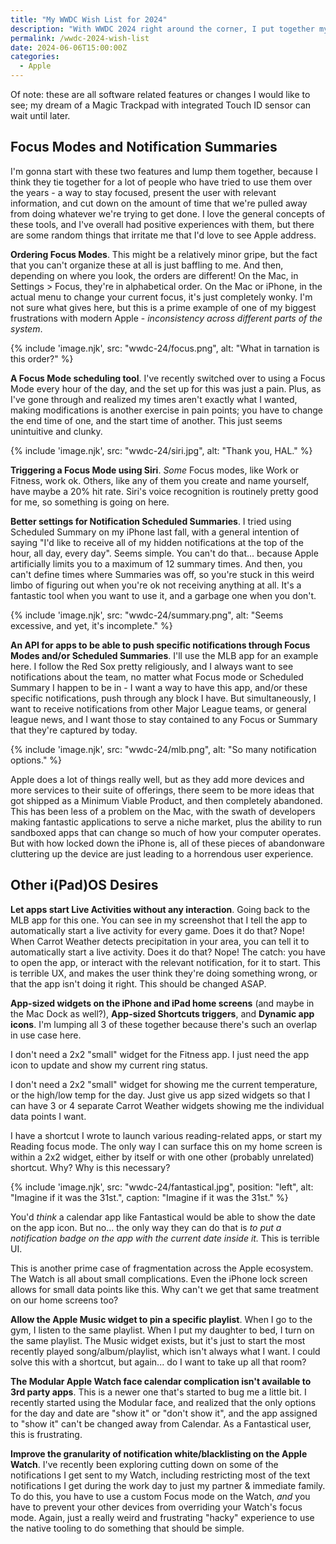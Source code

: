 ```yaml
---
title: "My WWDC Wish List for 2024"
description: "With WWDC 2024 right around the corner, I put together my personal short list of things I'd like to see."
permalink: /wwdc-2024-wish-list
date: 2024-06-06T15:00:00Z
categories: 
  - Apple
---
```


Of note: these are all software related features or changes I would like to see; my dream of a Magic Trackpad with integrated Touch ID sensor can wait until later.

## Focus Modes and Notification Summaries

I'm gonna start with these two features and lump them together, because I think they tie together for a lot of people who have tried to use them over the years - a way to stay focused, present the user with relevant information, and cut down on the amount of time that we're pulled away from doing whatever we're trying to get done. I love the general concepts of these tools, and I've overall had positive experiences with them, but there are some random things that irritate me that I'd love to see Apple address.

**Ordering Focus Modes**. This might be a relatively minor gripe, but the fact that you can't organize these at all is just baffling to me. And then, depending on where you look, the orders are different! On the Mac, in Settings > Focus, they're in alphabetical order. On the Mac or iPhone, in the actual menu to change your current focus, it's just completely wonky. I'm not sure what gives here, but this is a prime example of one of my biggest frustrations with modern Apple - *inconsistency across different parts of the system*.

{% include 'image.njk',
  src: "wwdc-24/focus.png",
  alt: "What in tarnation is this order?"
%}

**A Focus Mode scheduling tool**. I've recently switched over to using a Focus Mode every hour of the day, and the set up for this was just a pain. Plus, as I've gone through and realized my times aren't exactly what I wanted, making modifications is another exercise in pain points; you have to change the end time of one, and the start time of another. This just seems unintuitive and clunky.

{% include 'image.njk',
  src: "wwdc-24/siri.jpg",
  alt: "Thank you, HAL."
%}

**Triggering a Focus Mode using Siri**. *Some* Focus modes, like Work or Fitness, work ok. Others, like any of them you create and name yourself, have maybe a 20% hit rate. Siri's voice recognition is routinely pretty good for me, so something is going on here.

**Better settings for Notification Scheduled Summaries**. I tried using Scheduled Summary on my iPhone last fall, with a general intention of saying "I'd like to receive all of my hidden notifications at the top of the hour, all day, every day". Seems simple. You can't do that... because Apple artificially limits you to a maximum of 12 summary times. And then, you can't define times where Summaries was off, so you're stuck in this weird limbo of figuring out when you're ok not receiving anything at all. It's a fantastic tool when you want to use it, and a garbage one when you don't.

{% include 'image.njk',
  src: "wwdc-24/summary.png",
  alt: "Seems excessive, and yet, it's incomplete."
%}

**An API for apps to be able to push specific notifications through Focus Modes and/or Scheduled Summaries**. I'll use the MLB app for an example here. I follow the Red Sox pretty religiously, and I always want to see notifications about the team, no matter what Focus mode or Scheduled Summary I happen to be in - I want a way to have this app, and/or these specific notifications, push through any block I have. But simultaneously, I want to receive notifications from other Major League teams, or general league news, and I want those to stay contained to any Focus or Summary that they're captured by today.

{% include 'image.njk',
  src: "wwdc-24/mlb.png",
  alt: "So many notification options."
%}

Apple does a lot of things really well, but as they add more devices and more services to their suite of offerings, there seem to be more ideas that got shipped as a Minimum Viable Product, and then completely abandoned. This has been less of a problem on the Mac, with the swath of developers making fantastic applications to serve a niche market, plus the ability to run sandboxed apps that can change so much of how your computer operates. But with how locked down the iPhone is, all of these pieces of abandonware cluttering up the device are just leading to a horrendous user experience.

## Other i(Pad)OS Desires

**Let apps start Live Activities without any interaction**. Going back to the MLB app for this one. You can see in my screenshot that I tell the app to automatically start a live activity for every game. Does it do that? Nope! When Carrot Weather detects precipitation in your area, you can tell it to automatically start a live activity. Does it do that? Nope! The catch: you have to open the app, or interact with the relevant notification, for it to start. This is terrible UX, and makes the user think they're doing something wrong, or that the app isn't doing it right. This should be changed ASAP.

**App-sized widgets on the iPhone and iPad home screens** (and maybe in the Mac Dock as well?), **App-sized Shortcuts triggers**, and **Dynamic app icons**. I'm lumping all 3 of these together because there's such an overlap in use case here.

I don't need a 2x2 "small" widget for the Fitness app. I just need the app icon to update and show my current ring status.

I don't need a 2x2 "small" widget for showing me the current temperature, or the high/low temp for the day. Just give us app sized widgets so that I can have 3 or 4 separate Carrot Weather widgets showing me the individual data points I want.

I have a shortcut I wrote to launch various reading-related apps, or start my Reading focus mode. The only way I can surface this on my home screen is within a 2x2 widget, either by itself or with one other (probably unrelated) shortcut. Why? Why is this necessary?

{% include 'image.njk',
  src: "wwdc-24/fantastical.jpg",
  position: "left",
  alt: "Imagine if it was the 31st.",
  caption: "Imagine if it was the 31st."
%}

You'd *think* a calendar app like Fantastical would be able to show the date on the app icon. But no... the only way they can do that is *to put a notification badge on the app with the current date inside it.* This is terrible UI.

This is another prime case of fragmentation across the Apple ecosystem. The Watch is all about small complications. Even the iPhone lock screen allows for small data points like this. Why can't we get that same treatment on our home screens too?

**Allow the Apple Music widget to pin a specific playlist**. When I go to the gym, I listen to the same playlist. When I put my daughter to bed, I turn on the same playlist. The Music widget exists, but it's just to start the most recently played song/album/playlist, which isn't always what I want. I could solve this with a shortcut, but again... do I want to take up all that room?

**The Modular Apple Watch face calendar complication isn't available to 3rd party apps**. This is a newer one that's started to bug me a little bit. I recently started using the Modular face, and realized that the only options for the day and date are "show it" or "don't show it", and the app assigned to "show it" can't be changed away from Calendar. As a Fantastical user, this is frustrating.

**Improve the granularity of notification white/blacklisting on the Apple Watch**. I've recently been exploring cutting down on some of the notifications I get sent to my Watch, including restricting most of the text notifications I get during the work day to just my partner & immediate family. To do this, you have to use a custom Focus mode on the Watch, *and* you have to prevent your other devices from overriding your Watch's focus mode. Again, just a really weird and frustrating "hacky" experience to use the native tooling to do something that should be simple.
